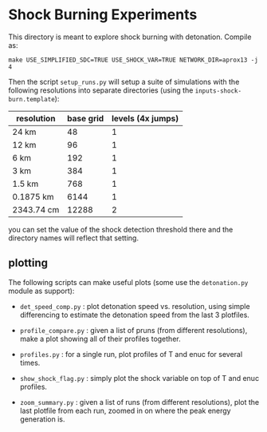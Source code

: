 # Shock Burning Experiments

This directory is meant to explore shock burning with detonation.  Compile as:

```
make USE_SIMPLIFIED_SDC=TRUE USE_SHOCK_VAR=TRUE NETWORK_DIR=aprox13 -j 4
```

Then the script `setup_runs.py` will setup a suite of simulations with
the following resolutions into separate directories (using the
`inputs-shock-burn.template`):


| resolution   |  base grid  |  levels (4x jumps)  |
| ------------ | ----------- | ------------------- |
|       24 km  |       48    |         1           |
|       12 km  |       96    |         1           |
|        6 km  |      192    |         1           |
|        3 km  |      384    |         1           |
|      1.5 km  |      768    |         1           |
|   0.1875 km  |     6144    |         1           |
|  2343.74 cm  |    12288    |         2           |

you can set the value of the shock detection threshold there
and the directory names will reflect that setting.

## plotting

The following scripts can make useful plots (some use the
`detonation.py` module as support):

* `det_speed_comp.py` : plot detonation speed vs. resolution, using
  simple differencing to estimate the detonation speed from the last 3
  plotfiles.

* `profile_compare.py` : given a list of pruns (from different
  resolutions), make a plot showing all of their profiles together.

* `profiles.py` : for a single run, plot profiles of T and enuc for
  several times.

* `show_shock_flag.py` : simply plot the shock variable on top of T
  and enuc profiles.

* `zoom_summary.py` : given a list of runs (from different
  resolutions), plot the last plotfile from each run, zoomed in on
  where the peak energy generation is.
